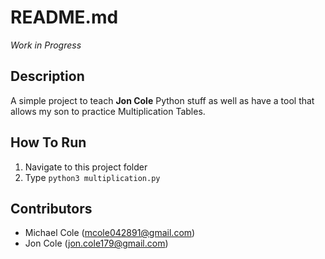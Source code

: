 # README.md

_Work in Progress_

## Description

A simple project to teach **Jon Cole** Python stuff as well as have a tool that allows my son to practice Multiplication Tables.

## How To Run

1. Navigate to this project folder
2. Type `python3 multiplication.py`

## Contributors

- Michael Cole (mcole042891@gmail.com)
- Jon Cole (jon.cole179@gmail.com)
